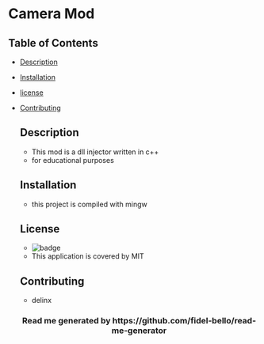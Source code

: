 # Camera Mod

## Table of Contents
* [Description](#Description)
* [Installation](#Installation)
* [license](#License)
* [Contributing](#Contributing)

  ## Description
    * This mod is a dll injector written in c++
    * for educational purposes

  ## Installation
    * this project is compiled with mingw

  ## License
    * ![badge](https://img.shields.io/badge/license-MIT-blue)
    * This application is covered by MIT

  ## Contributing
    * delinx

   <h3 align="center"> Read me generated by https://github.com/fidel-bello/read-me-generator </h3>
        

